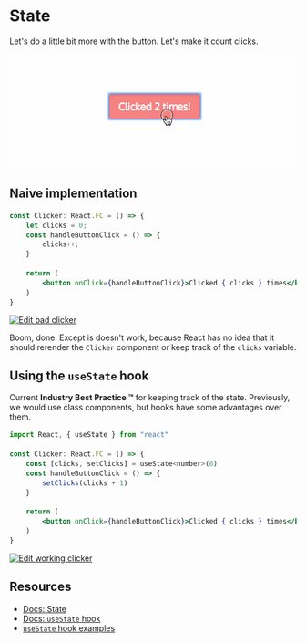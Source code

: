 # State

Let's do a little bit more with the button. Let's make it count clicks.

![count clicks](/assets/click_count.gif)

## Naive implementation

```jsx
const Clicker: React.FC = () => {
    let clicks = 0;
    const handleButtonClick = () => {
        clicks++;
    }

    return (
        <button onClick={handleButtonClick}>Clicked { clicks } times</button>
    )
}
```

[![Edit bad clicker](https://codesandbox.io/static/img/play-codesandbox.svg)](https://codesandbox.io/s/working-clicker-lri99?fontsize=14)

Boom, done. Except is doesn't work, because React has no idea that it should rerender the `Clicker` component or keep track of the `clicks` variable.

## Using the `useState` hook

Current **Industry Best Practice ™** for keeping track of the state. Previously, we would use class components, but hooks have some advantages over them.

```jsx
import React, { useState } from "react"

const Clicker: React.FC = () => {
    const [clicks, setClicks] = useState<number>(0)
    const handleButtonClick = () => {
        setClicks(clicks + 1)
    }

    return (
        <button onClick={handleButtonClick}>Clicked { clicks } times</button>
    )
}
```

[![Edit working clicker](https://codesandbox.io/static/img/play-codesandbox.svg)](https://codesandbox.io/s/stupefied-dawn-y5bdl?fontsize=14)

## Resources

- [Docs: State](https://reactjs.org/docs/faq-state.html)
- [Docs: `useState` hook](https://reactjs.org/docs/hooks-state.html)
- [`useState` hook examples](https://daveceddia.com/usestate-hook-examples/)
